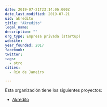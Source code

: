```yaml
---
date: 2019-07-21T23:14:06.000Z
date_last_modified: 2019-07-21
uid: akredito
title: "Akredito"
legal_name: 
description: ""
org_type: Empresa privada (startup)
website: 
year_founded: 2017
facebook: 
twitter: 
tags:
  - otro
cities: 
  - Río de Janeiro

---
```


Esta organización tiene los siguientes proyectos:

- [Akredito](/i/akredito.html)
